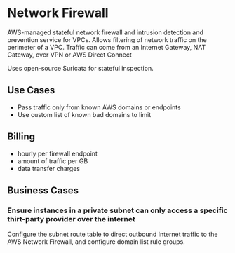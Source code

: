 # Network Firewall

AWS-managed stateful network firewall and intrusion detection and prevention service for VPCs. Allows filtering of network traffic on the perimeter of a VPC. Traffic can come from an Internet Gateway, NAT Gateway, over VPN or AWS Direct Connect

Uses open-source Suricata for stateful inspection.

## Use Cases
- Pass traffic only from known AWS domains or endpoints
- Use custom list of known bad domains to limit 
## Billing
- hourly per firewall endpoint
- amount of traffic per GB
- data transfer charges

## Business Cases

### Ensure instances in a private subnet can only access a specific thirt-party provider over the internet
Configure the subnet route table to direct outbound Internet traffic to the AWS Network Firewall, and configure domain list rule groups.
